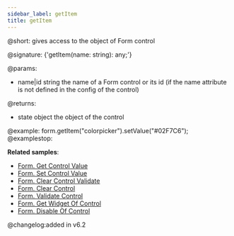 ```yaml
---
sidebar_label: getItem
title: getItem
---          
```


@short: gives access to the object of Form control

@signature: {'getItem(name: string): any;'}

@params:
- name|id	string		the name of a Form control or its id (if the name attribute is not defined in the config of the control)

@returns:
- state 		object		the object of the control

@example:
form.getItem("colorpicker").setValue("#02F7C6");
@examplestop:

**Related samples**:
- [Form. Get Control Value](https://snippet.dhtmlx.com/q3u16v01)
- [Form. Set Control Value](https://snippet.dhtmlx.com/ptwm9ttd)
- [Form. Clear Control Validate](https://snippet.dhtmlx.com/2yj3obz2)
- [Form. Clear Control](https://snippet.dhtmlx.com/82i6levj)
- [Form. Validate Control](https://snippet.dhtmlx.com/2wz5lfbp)
- [Form. Get Widget Of Control](https://snippet.dhtmlx.com/0aqkdsi7)
- [Form. Disable Of Control](https://snippet.dhtmlx.com/n0ndn215)

@changelog:added in v6.2 
